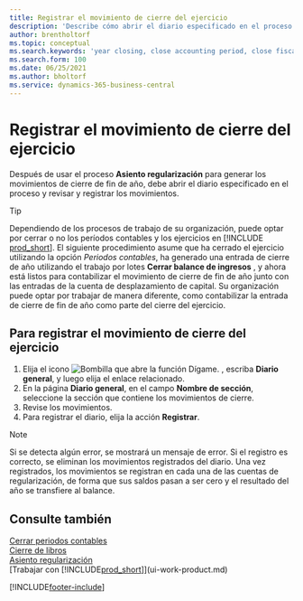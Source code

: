 ```yaml
---
title: Registrar el movimiento de cierre del ejercicio
description: 'Describe cómo abrir el diario especificado en el proceso Asiento regularización y, a continuación, revisar y registrar el movimiento de cierre de ejercicio.'
author: brentholtorf
ms.topic: conceptual
ms.search.keywords: 'year closing, close accounting period, close fiscal year, bank account detailed trial balance'
ms.search.form: 100
ms.date: 06/25/2021
ms.author: bholtorf
ms.service: dynamics-365-business-central
---
```

# <a name="posting-the-year-end-closing-entry"></a>Registrar el movimiento de cierre del ejercicio

Después de usar el proceso **Asiento regularización** para generar los movimientos de cierre de fin de año, debe abrir el diario especificado en el proceso y revisar y registrar los movimientos.  

> [!TIP]
> Dependiendo de los procesos de trabajo de su organización, puede optar por cerrar o no los períodos contables y los ejercicios en [!INCLUDE [prod_short](includes/prod_short.md)]. El siguiente procedimiento asume que ha cerrado el ejercicio utilizando la opción *Periodos contables*, ha generado una entrada de cierre de año utilizando el trabajo por lotes **Cerrar balance de ingresos** , y ahora está listos para contabilizar el movimiento de cierre de fin de año junto con las entradas de la cuenta de desplazamiento de capital. Su organización puede optar por trabajar de manera diferente, como contabilizar la entrada de cierre de fin de año como parte del cierre del ejercicio.

## <a name="to-post-the-year-end-closing-entry"></a>Para registrar el movimiento de cierre del ejercicio

1. Elija el icono ![Bombilla que abre la función Dígame.](media/ui-search/search_small.png "Dígame qué desea hacer") , escriba **Diario general**, y luego elija el enlace relacionado.
2. En la página **Diario general**, en el campo **Nombre de sección**, seleccione la sección que contiene los movimientos de cierre.
3. Revise los movimientos.
4. Para registrar el diario, elija la acción **Registrar**.

> [!NOTE]  
> Si se detecta algún error, se mostrará un mensaje de error. Si el registro es correcto, se eliminan los movimientos registrados del diario. Una vez registrados, los movimientos se registran en cada una de las cuentas de regularización, de forma que sus saldos pasan a ser cero y el resultado del año se transfiere al balance.

## <a name="see-also"></a>Consulte también

[Cerrar periodos contables](year-close-account-periods.md)  
[Cierre de libros](year-close-books.md)  
[Asiento regularización](year-close-income-statement.md)  
[Trabajar con [!INCLUDE[prod_short](includes/prod_short.md)]](ui-work-product.md)


[!INCLUDE[footer-include](includes/footer-banner.md)]
